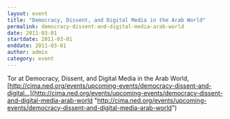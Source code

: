 ```yaml
---
layout: event
title: "Democracy, Dissent, and Digital Media in the Arab World"
permalink: democracy-dissent-and-digital-media-arab-world
date: 2011-03-01
startdate: 2011-03-01
enddate: 2011-03-01
author: admin
category: event
---
```


Tor at Democracy, Dissent, and Digital Media in the Arab World, [http://cima.ned.org/events/upcoming-events/democracy-dissent-and-digital...](http://cima.ned.org/events/upcoming-events/democracy-dissent-and-digital-media-arab-world "http://cima.ned.org/events/upcoming-events/democracy-dissent-and-digital-media-arab-world")

